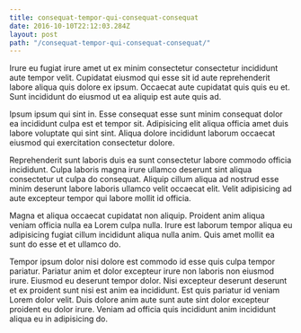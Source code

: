 ```yaml
---
title: consequat-tempor-qui-consequat-consequat
date: 2016-10-10T22:12:03.284Z
layout: post
path: "/consequat-tempor-qui-consequat-consequat/"
---
```


Irure eu fugiat irure amet ut ex minim consectetur consectetur incididunt aute tempor velit. Cupidatat eiusmod qui esse sit id aute reprehenderit labore aliqua quis dolore ex ipsum. Occaecat aute cupidatat quis quis eu et. Sunt incididunt do eiusmod ut ea aliquip est aute quis ad.

Ipsum ipsum qui sint in. Esse consequat esse sunt minim consequat dolor ea incididunt culpa est et tempor sit. Adipisicing elit aliqua officia amet duis labore voluptate qui sint sint. Aliqua dolore incididunt laborum occaecat eiusmod qui exercitation consectetur dolore.

Reprehenderit sunt laboris duis ea sunt consectetur labore commodo officia incididunt. Culpa laboris magna irure ullamco deserunt sint aliqua consectetur ut culpa do consequat. Aliquip cillum aliqua ad nostrud esse minim deserunt labore laboris ullamco velit occaecat elit. Velit adipisicing ad aute excepteur tempor qui labore mollit id officia.

Magna et aliqua occaecat cupidatat non aliquip. Proident anim aliqua veniam officia nulla ea Lorem culpa nulla. Irure est laborum tempor aliqua eu adipisicing fugiat cillum incididunt aliqua nulla anim. Quis amet mollit ea sunt do esse et et ullamco do.

Tempor ipsum dolor nisi dolore est commodo id esse quis culpa tempor pariatur. Pariatur anim et dolor excepteur irure non laboris non eiusmod irure. Eiusmod eu deserunt tempor dolor. Nisi excepteur deserunt deserunt et ex proident sunt nisi est anim ea incididunt. Est quis pariatur id veniam Lorem dolor velit. Duis dolore anim aute sunt aute sint dolor excepteur proident eu dolor irure. Veniam ad officia quis incididunt anim incididunt aliqua eu in adipisicing do.